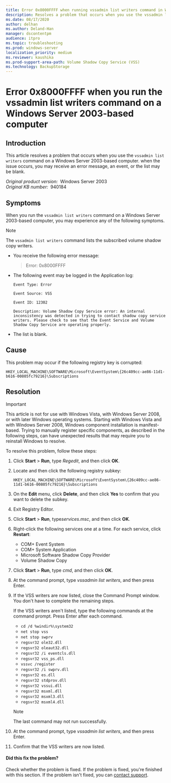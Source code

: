 ```yaml
---
title: Error 0x8000FFFF when running vssadmin list writers command in Windows Server 2003
description: Resolves a problem that occurs when you use the vssadmin list writers command on a Windows Server 2003-based computer. You may receive an error message or the list may be blank.
ms.date: 08/17/2020
author: delhan
ms.author: Deland-Han
manager: dscontentpm
audience: itpro
ms.topic: troubleshooting
ms.prod: windows-server
localization_priority: medium
ms.reviewer: kaushika
ms.prod-support-area-path: Volume Shadow Copy Service (VSS)
ms.technology: BackupStorage 
---
```

# Error 0x8000FFFF when you run the vssadmin list writers command on a Windows Server 2003-based computer

## Introduction

This article resolves a problem that occurs when you use the `vssadmin list writers` command on a Windows Server 2003-based computer. when the issue occurs, you may receive an error message, an event, or the list may be blank.

_Original product version:_ &nbsp;Windows Server 2003  
_Original KB number:_ &nbsp;940184

## Symptoms  

When you run the `vssadmin list writers` command on a Windows Server 2003-based computer, you may experience any of the following symptoms.

> [!NOTE]
> The `vssadmin list writers` command lists the subscribed volume shadow copy writers.

- You receive the following error message:

    > Error: 0x8000FFFF

- The following event may be logged in the Application log:

    ```console
    Event Type: Error

    Event Source: VSS

    Event ID: 12302

    Description: Volume Shadow Copy Service error: An internal inconsistency was detected in trying to contact shadow copy service writers. Please check to see that the Event Service and Volume Shadow Copy Service are operating properly.
    ```

- The list is blank.

## Cause

This problem may occur if the following registry key is corrupted:

 `HKEY_LOCAL_MACHINE\SOFTWARE\Microsoft\EventSystem\{26c409cc-ae86-11d1-b616-00805fc79216}\Subscriptions`  

## Resolution

> [!IMPORTANT]
> This article is not for use with Windows Vista, with Windows Server 2008, or with later Windows operating systems. Starting with Windows Vista and with Windows Server 2008, Windows component installation is manifest-based. Trying to manually register specific components, as described in the following steps, can have unexpected results that may require you to reinstall Windows to resolve.

To resolve this problem, follow these steps:

1. Click **Start** > **Run**, type *Regedit*, and then click **OK**.
2. Locate and then click the following registry subkey:

    `HKEY_LOCAL_MACHINE\SOFTWARE\Microsoft\EventSystem\{26c409cc-ae86-11d1-b616-00805fc79216}\Subscriptions`  

3. On the **Edit** menu, click **Delete**, and then click **Yes** to confirm that you want to delete the subkey.
4. Exit Registry Editor.
5. Click **Start** > **Run**, type*services.msc*, and then click **OK**.
6. Right-click the following services one at a time. For each service, click **Restart**:
    - COM+ Event System
    - COM+ System Application
    - Microsoft Software Shadow Copy Provider
    - Volume Shadow Copy
7. Click **Start** > **Run**, type *cmd*, and then click **OK**.
8. At the command prompt, type *vssadmin list writers*, and then press Enter.
9. If the VSS writers are now listed, close the Command Prompt window. You don't have to complete the remaining steps.

    If the VSS writers aren't listed, type the following commands at the command prompt. Press Enter after each command.
    - `cd /d %windir%\system32`
    - `net stop vss`
    - `net stop swprv`
    - `regsvr32 ole32.dll`
    - `regsvr32 oleaut32.dll`
    - `regsvr32 /i eventcls.dll`
    - `regsvr32 vss_ps.dll`
    - `vssvc /register`
    - `regsvr32 /i swprv.dll`
    - `regsvr32 es.dll`  
    - `regsvr32 stdprov.dll`
    - `regsvr32 vssui.dll`  
    - `regsvr32 msxml.dll`
    - `regsvr32 msxml3.dll`
    - `regsvr32 msxml4.dll`
    > [!NOTE]
    > The last command may not run successfully.
10. At the command prompt, type *vssadmin list writers*, and then press Enter.
11. Confirm that the VSS writers are now listed.

#### Did this fix the problem?

Check whether the problem is fixed. If the problem is fixed, you're finished with this section. If the problem isn't fixed, you can [contact support](https://support.microsoft.com/contactus/).
